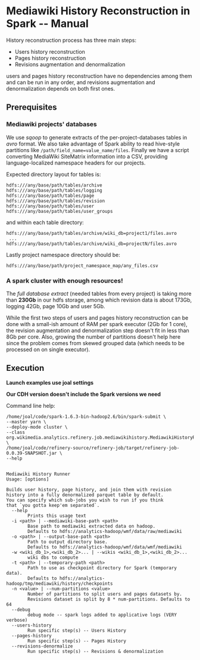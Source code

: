 # Mediawiki History Reconstruction in Spark -- Manual

History reconstruction process has three main steps:
* Users history reconstruction
* Pages history reconstruction
* Revisions augmentation and denormalization

users and pages history reconstruction have no dependencies
among them and can be run in any order, and revisions
augmentation and denormalization depends on both first ones.


## Prerequisites


### Mediawiki projects' databases

We use *sqoop* to generate extracts of the per-project-databases
tables in *avro* format. We also take advantage of Spark ability
to read hive-style partitions like `/path/field_name=value_name/files`.
Finally we have a script converting MediaWiki SiteMatrix information
into a CSV, providing language-localized namespace headers for our projects.

Expected directory layout for tables is:
~~~~
hdfs:///any/base/path/tables/archive
hdfs:///any/base/path/tables/logging
hdfs:///any/base/path/tables/page
hdfs:///any/base/path/tables/revision
hdfs:///any/base/path/tables/user
hdfs:///any/base/path/tables/user_groups
~~~~
and within each table directory:
~~~~
hdfs:///any/base/path/tables/archive/wiki_db=project1/files.avro
 ...
hdfs:///any/base/path/tables/archive/wiki_db=projectN/files.avro
~~~~
Lastly project namespace directory should be:
~~~~
hdfs:///any/base/path/project_namespace_map/any_files.csv
~~~~


### A spark cluster with enough resources!

The *full database extract* (needed tables from every project)
is taking more than **230Gb** in our hdfs storage, among which revision data
is about 173Gb, logging 42Gb, page 10Gb and user 5Gb.

While the first two steps of users and pages history reconstruction can be
done with a small-ish amount of RAM per spark executor (2Gb for 1 core),
the revision augmentation and denormalization step doesn't fit in less
than 8Gb per core. Also, growing the number of partitions doesn't help
here since the problem comes from skewed grouped data (which needs to be
processed on on single executor).


## Execution

**Launch examples use joal settings**

**Our CDH version doesn't include the Spark versions we need**

Command line help:
~~~~
/home/joal/code/spark-1.6.3-bin-hadoop2.6/bin/spark-submit \
--master yarn \
--deploy-mode cluster \
--class org.wikimedia.analytics.refinery.job.mediawikihistory.MediawikiHistoryRunner \
/home/joal/code/refinery-source/refinery-job/target/refinery-job-0.0.39-SNAPSHOT.jar \
--help


Mediawiki History Runner
Usage: [options]

Builds user history, page history, and join them with revision
history into a fully denormalized parquet table by default.
You can specify which sub-jobs you wish to run if you think
that `you gotta keep'em separated`.
  --help
        Prints this usage text
  -i <path> | --mediawiki-base-path <path>
        Base path to mediawiki extracted data on hadoop.
        Defaults to hdfs://analytics-hadoop/wmf/data/raw/mediawiki
  -o <path> | --output-base-path <path>
        Path to output directory base.
        Defaults to hdfs://analytics-hadoop/wmf/data/wmf/mediawiki
  -w <wiki_db_1>,<wiki_db_2>... | --wikis <wiki_db_1>,<wiki_db_2>...
        wiki dbs to compute
  -t <path> | --temporary-path <path>
        Path to use as checkpoint directory for Spark (temporary data).
        Defaults to hdfs://analytics-hadoop/tmp/mediawiki/history/checkpoints
  -n <value> | --num-partitions <value>
        Number of partitions to split users and pages datasets by.
        Revisions dataset is split by 8 * num-partitions. Defaults to 64
  --debug
        debug mode -- spark logs added to applicative logs (VERY verbose)
  --users-history
        Run specific step(s) -- Users History
  --pages-history
        Run specific step(s) -- Pages History
  --revisions-denormalize
        Run specific step(s) -- Revisions & denormalization

~~~~

